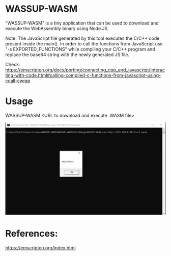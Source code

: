 # WASSUP-WASM
"WASSUP-WASM" is a tiny application that can be used to download and execute the WebAssembly binary using Node.JS.

Note:
The JavaScript file generated by this tool executes the C/C++ code present inside the main(). In order to call the functions from JavaScript use "-s EXPORTED_FUNCTIONS" while compiling your C/C++ program and replace the base64 string with the newly generated JS file.

Check: https://emscripten.org/docs/porting/connecting_cpp_and_javascript/Interacting-with-code.html#calling-compiled-c-functions-from-javascript-using-ccall-cwrap

# Usage

WASSUP-WASM <URL to download and execute .WASM file>

![Screenshot](WW.JPG)

# References:
https://emscripten.org/index.html
